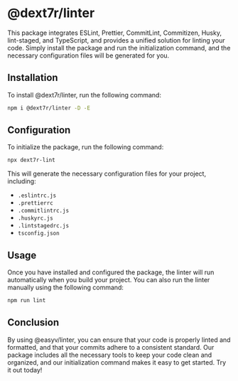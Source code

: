 # @dext7r/linter

This package integrates ESLint, Prettier, CommitLint, Commitizen, Husky, lint-staged, and TypeScript, and provides a unified solution for linting your code. Simply install the package and run the initialization command, and the necessary configuration files will be generated for you.

## Installation

To install @dext7r/linter, run the following command:

```bash
npm i @dext7r/linter -D -E
```

## Configuration

To initialize the package, run the following command:

```bash
npx dext7r-lint
```

This will generate the necessary configuration files for your project, including:

- `.eslintrc.js`
- `.prettierrc`
- `.commitlintrc.js`
- `.huskyrc.js`
- `.lintstagedrc.js`
- `tsconfig.json`

## Usage

Once you have installed and configured the package, the linter will run automatically when you build your project. You can also run the linter manually using the following command:

```bash
npm run lint
```

## Conclusion

By using @easyv/linter, you can ensure that your code is properly linted and formatted, and that your commits adhere to a consistent standard. Our package includes all the necessary tools to keep your code clean and organized, and our initialization command makes it easy to get started. Try it out today!
